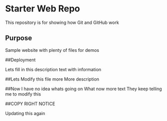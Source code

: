# Starter Web Repo

This repository is for showing how Git and GitHub work

## Purpose

Sample website with plenty of files for demos

##Deployment

Lets fill in this description text with information

##Lets Modify this file more
More description

##Now I have no idea whats going on
What now
more text
They keep telling me to modify this

##COPY RIGHT NOTICE

Updating this again